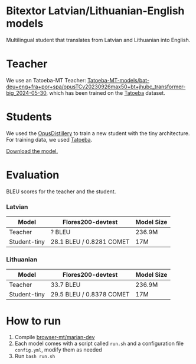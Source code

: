 # Bitextor Latvian/Lithuanian-English models

Multilingual student that translates from Latvian and Lithuanian into English.

# Teacher
We use an Tatoeba-MT Teacher: [Tatoeba-MT-models/bat-deu+eng+fra+por+spa/opusTCv20230926max50+bt+jhubc_transformer-big_2024-05-30](https://object.pouta.csc.fi/Tatoeba-MT-models/bat-deu+eng+fra+por+spa/opusTCv20230926max50+bt+jhubc_transformer-big_2024-05-30.zip), which has been trained on the [Tatoeba](https://github.com/Helsinki-NLP/Tatoeba-Challenge/tree/master/data) dataset.


# Students
We used the [OpusDistillery](https://github.com/Helsinki-NLP/OpusDistillery) to train a new student with the tiny architecture. For training data, we used [Tatoeba](https://github.com/Helsinki-NLP/Tatoeba-Challenge/tree/master/data).

[Download the model.](https://object.pouta.csc.fi/hplt_bitextor_models/bat-eng_tiny.zip)

# Evaluation
BLEU scores for the teacher and the student.

### Latvian
|Model|Flores200-devtest| Model Size |
|---|---|---|
|Teacher | ? BLEU | 236.9M	 |  - |
|Student-tiny | 28.1 BLEU / 0.8281 COMET | 17M | - |

### Lithuanian

|Model|Flores200-devtest| Model Size |
|---|---|---|
|Teacher | 33.7 BLEU | 236.9M	 |  - |
|Student-tiny | 29.5 BLEU / 0.8378 COMET | 17M | - |

# How to run
1. Compile [browser-mt/marian-dev](https://github.com/browsermt/marian-dev)
2. Each model comes with a script called `run.sh` and a configuration file `config.yml`, modify them as needed
3. Run `bash run.sh`